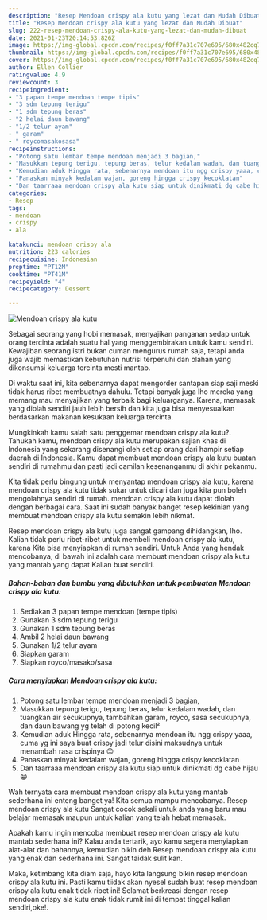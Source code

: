 ```yaml
---
description: "Resep Mendoan crispy ala kutu yang lezat dan Mudah Dibuat"
title: "Resep Mendoan crispy ala kutu yang lezat dan Mudah Dibuat"
slug: 222-resep-mendoan-crispy-ala-kutu-yang-lezat-dan-mudah-dibuat
date: 2021-01-23T20:14:53.826Z
image: https://img-global.cpcdn.com/recipes/f0ff7a31c707e695/680x482cq70/mendoan-crispy-ala-kutu-foto-resep-utama.jpg
thumbnail: https://img-global.cpcdn.com/recipes/f0ff7a31c707e695/680x482cq70/mendoan-crispy-ala-kutu-foto-resep-utama.jpg
cover: https://img-global.cpcdn.com/recipes/f0ff7a31c707e695/680x482cq70/mendoan-crispy-ala-kutu-foto-resep-utama.jpg
author: Ellen Collier
ratingvalue: 4.9
reviewcount: 3
recipeingredient:
- "3 papan tempe mendoan tempe tipis"
- "3 sdm tepung terigu"
- "1 sdm tepung beras"
- "2 helai daun bawang"
- "1/2 telur ayam"
- " garam"
- " roycomasakosasa"
recipeinstructions:
- "Potong satu lembar tempe mendoan menjadi 3 bagian,"
- "Masukkan tepung terigu, tepung beras, telur kedalam wadah, dan tuangkan air secukupnya, tambahkan garam, royco, sasa secukupnya, dan daun bawang yg telah di potong kecil²"
- "Kemudian aduk Hingga rata, sebenarnya mendoan itu ngg crispy yaaa, cuma yg ini saya buat crispy jadi telur disini maksudnya untuk menambah rasa crispinya 😊"
- "Panaskan minyak kedalam wajan, goreng hingga crispy kecoklatan"
- "Dan taarraaa mendoan crispy ala kutu siap untuk dinikmati dg cabe hijau 😁"
categories:
- Resep
tags:
- mendoan
- crispy
- ala

katakunci: mendoan crispy ala 
nutrition: 223 calories
recipecuisine: Indonesian
preptime: "PT12M"
cooktime: "PT41M"
recipeyield: "4"
recipecategory: Dessert

---
```



![Mendoan crispy ala kutu](https://img-global.cpcdn.com/recipes/f0ff7a31c707e695/680x482cq70/mendoan-crispy-ala-kutu-foto-resep-utama.jpg)

Sebagai seorang yang hobi memasak, menyajikan panganan sedap untuk orang tercinta adalah suatu hal yang menggembirakan untuk kamu sendiri. Kewajiban seorang istri bukan cuman mengurus rumah saja, tetapi anda juga wajib memastikan kebutuhan nutrisi terpenuhi dan olahan yang dikonsumsi keluarga tercinta mesti mantab.

Di waktu  saat ini, kita sebenarnya dapat mengorder santapan siap saji meski tidak harus ribet membuatnya dahulu. Tetapi banyak juga lho mereka yang memang mau menyajikan yang terbaik bagi keluarganya. Karena, memasak yang diolah sendiri jauh lebih bersih dan kita juga bisa menyesuaikan berdasarkan makanan kesukaan keluarga tercinta. 



Mungkinkah kamu salah satu penggemar mendoan crispy ala kutu?. Tahukah kamu, mendoan crispy ala kutu merupakan sajian khas di Indonesia yang sekarang disenangi oleh setiap orang dari hampir setiap daerah di Indonesia. Kamu dapat membuat mendoan crispy ala kutu buatan sendiri di rumahmu dan pasti jadi camilan kesenanganmu di akhir pekanmu.

Kita tidak perlu bingung untuk menyantap mendoan crispy ala kutu, karena mendoan crispy ala kutu tidak sukar untuk dicari dan juga kita pun boleh mengolahnya sendiri di rumah. mendoan crispy ala kutu dapat diolah dengan berbagai cara. Saat ini sudah banyak banget resep kekinian yang membuat mendoan crispy ala kutu semakin lebih nikmat.

Resep mendoan crispy ala kutu juga sangat gampang dihidangkan, lho. Kalian tidak perlu ribet-ribet untuk membeli mendoan crispy ala kutu, karena Kita bisa menyiapkan di rumah sendiri. Untuk Anda yang hendak mencobanya, di bawah ini adalah cara membuat mendoan crispy ala kutu yang mantab yang dapat Kalian buat sendiri.

<!--inarticleads1-->

##### Bahan-bahan dan bumbu yang dibutuhkan untuk pembuatan Mendoan crispy ala kutu:

1. Sediakan 3 papan tempe mendoan (tempe tipis)
1. Gunakan 3 sdm tepung terigu
1. Gunakan 1 sdm tepung beras
1. Ambil 2 helai daun bawang
1. Gunakan 1/2 telur ayam
1. Siapkan  garam
1. Siapkan  royco/masako/sasa




<!--inarticleads2-->

##### Cara menyiapkan Mendoan crispy ala kutu:

1. Potong satu lembar tempe mendoan menjadi 3 bagian,
1. Masukkan tepung terigu, tepung beras, telur kedalam wadah, dan tuangkan air secukupnya, tambahkan garam, royco, sasa secukupnya, dan daun bawang yg telah di potong kecil²
1. Kemudian aduk Hingga rata, sebenarnya mendoan itu ngg crispy yaaa, cuma yg ini saya buat crispy jadi telur disini maksudnya untuk menambah rasa crispinya 😊
1. Panaskan minyak kedalam wajan, goreng hingga crispy kecoklatan
1. Dan taarraaa mendoan crispy ala kutu siap untuk dinikmati dg cabe hijau 😁




Wah ternyata cara membuat mendoan crispy ala kutu yang mantab sederhana ini enteng banget ya! Kita semua mampu mencobanya. Resep mendoan crispy ala kutu Sangat cocok sekali untuk anda yang baru mau belajar memasak maupun untuk kalian yang telah hebat memasak.

Apakah kamu ingin mencoba membuat resep mendoan crispy ala kutu mantab sederhana ini? Kalau anda tertarik, ayo kamu segera menyiapkan alat-alat dan bahannya, kemudian bikin deh Resep mendoan crispy ala kutu yang enak dan sederhana ini. Sangat taidak sulit kan. 

Maka, ketimbang kita diam saja, hayo kita langsung bikin resep mendoan crispy ala kutu ini. Pasti kamu tiidak akan nyesel sudah buat resep mendoan crispy ala kutu enak tidak ribet ini! Selamat berkreasi dengan resep mendoan crispy ala kutu enak tidak rumit ini di tempat tinggal kalian sendiri,oke!.

